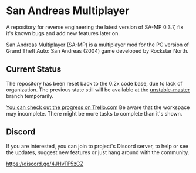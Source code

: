 San Andreas Multiplayer
========================
A repository for reverse engineering the latest version of SA-MP 0.3.7, fix it's known bugs and add new features later on.

San Andreas Multiplayer (SA-MP) is a multiplayer mod for the PC version of Grand Theft Auto: San Andreas (2004) game developed by Rockstar North.

Current Status
---------------
The repository has been reset back to the 0.2x code base, due to lack of organization. The previous state still will be available at the [unstable-master](../../tree/unstable-master) branch temporarily.

[You can check out the progress on Trello.com](https://trello.com/b/a2zjeo5a/sa-mp-037)
Be aware that the workspace may incomplete. There might be more tasks to complete than it's shown.

Discord
--------
If you are interested, you can join to project's Discord server, to help or see the updates, suggest new features or just hang around with the community.

https://discord.gg/4JHvTF5zCZ

